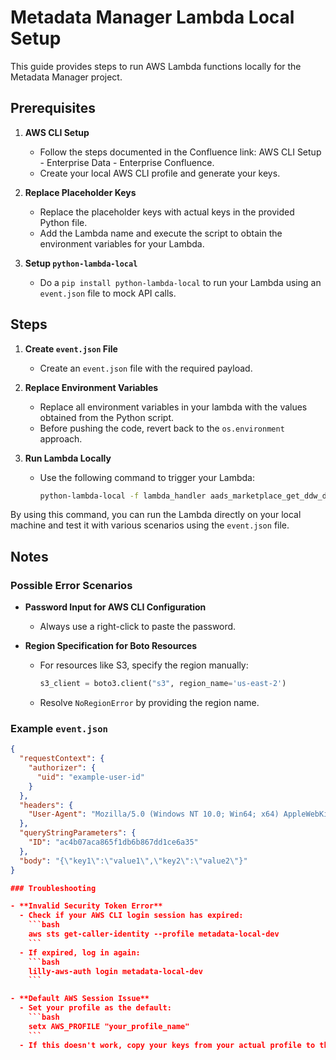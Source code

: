 # Metadata Manager Lambda Local Setup

This guide provides steps to run AWS Lambda functions locally for the Metadata Manager project.

## Prerequisites

1. **AWS CLI Setup**
   - Follow the steps documented in the Confluence link: AWS CLI Setup - Enterprise Data - Enterprise Confluence.
   - Create your local AWS CLI profile and generate your keys.

2. **Replace Placeholder Keys**
   - Replace the placeholder keys with actual keys in the provided Python file.
   - Add the Lambda name and execute the script to obtain the environment variables for your Lambda.

3. **Setup `python-lambda-local`**
   - Do a `pip install python-lambda-local` to run your Lambda using an `event.json` file to mock API calls.

## Steps

1. **Create `event.json` File**
   - Create an `event.json` file with the required payload.

2. **Replace Environment Variables**
   - Replace all environment variables in your lambda with the values obtained from the Python script.
   - Before pushing the code, revert back to the `os.environment` approach.

3. **Run Lambda Locally**
   - Use the following command to trigger your Lambda:
     ```bash
     python-lambda-local -f lambda_handler aads_marketplace_get_ddw_data_request_history.py event.json
     ```

By using this command, you can run the Lambda directly on your local machine and test it with various scenarios using the `event.json` file.

## Notes

### Possible Error Scenarios

- **Password Input for AWS CLI Configuration**
  - Always use a right-click to paste the password.

- **Region Specification for Boto Resources**
  - For resources like S3, specify the region manually:
    ```python
    s3_client = boto3.client("s3", region_name='us-east-2')
    ```
  - Resolve `NoRegionError` by providing the region name.

### Example `event.json`

```json
{
  "requestContext": {
    "authorizer": {
      "uid": "example-user-id"
    }
  },
  "headers": {
    "User-Agent": "Mozilla/5.0 (Windows NT 10.0; Win64; x64) AppleWebKit/537.36 (KHTML, like Gecko) Chrome/58.0.3029.110 Safari/537.3"
  },
  "queryStringParameters": {
    "ID": "ac4b07aca865f1db6b867dd1ce6a35"
  },
  "body": "{\"key1\":\"value1\",\"key2\":\"value2\"}"
}

### Troubleshooting

- **Invalid Security Token Error**
  - Check if your AWS CLI login session has expired:
    ```bash
    aws sts get-caller-identity --profile metadata-local-dev
    ```
  - If expired, log in again:
    ```bash
    lilly-aws-auth login metadata-local-dev
    ```

- **Default AWS Session Issue**
  - Set your profile as the default:
    ```bash
    setx AWS_PROFILE "your_profile_name"
    ```
  - If this doesn't work, copy your keys from your actual profile to the default profile in `C/users/user-id/.aws/credentials`.

